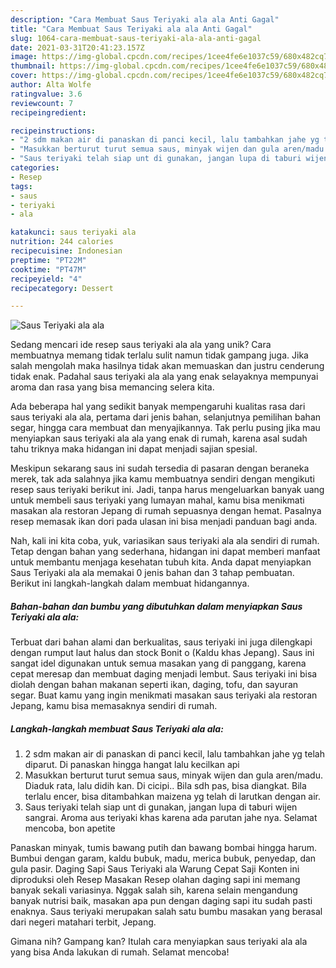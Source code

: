 ```yaml
---
description: "Cara Membuat Saus Teriyaki ala ala Anti Gagal"
title: "Cara Membuat Saus Teriyaki ala ala Anti Gagal"
slug: 1064-cara-membuat-saus-teriyaki-ala-ala-anti-gagal
date: 2021-03-31T20:41:23.157Z
image: https://img-global.cpcdn.com/recipes/1cee4fe6e1037c59/680x482cq70/saus-teriyaki-ala-ala-foto-resep-utama.jpg
thumbnail: https://img-global.cpcdn.com/recipes/1cee4fe6e1037c59/680x482cq70/saus-teriyaki-ala-ala-foto-resep-utama.jpg
cover: https://img-global.cpcdn.com/recipes/1cee4fe6e1037c59/680x482cq70/saus-teriyaki-ala-ala-foto-resep-utama.jpg
author: Alta Wolfe
ratingvalue: 3.6
reviewcount: 7
recipeingredient:

recipeinstructions:
- "2 sdm makan air di panaskan di panci kecil, lalu tambahkan jahe yg telah diparut. Di panaskan hingga hangat lalu kecilkan api"
- "Masukkan berturut turut semua saus, minyak wijen dan gula aren/madu. Diaduk rata, lalu didih kan. Di cicipi.. Bila sdh pas, bisa diangkat. Bila terlalu encer, bisa ditambahkan maizena yg telah di larutkan dengan air."
- "Saus teriyaki telah siap unt di gunakan, jangan lupa di taburi wijen sangrai. Aroma aus teriyaki khas karena ada parutan jahe nya. Selamat mencoba, bon apetite"
categories:
- Resep
tags:
- saus
- teriyaki
- ala

katakunci: saus teriyaki ala 
nutrition: 244 calories
recipecuisine: Indonesian
preptime: "PT22M"
cooktime: "PT47M"
recipeyield: "4"
recipecategory: Dessert

---
```



![Saus Teriyaki ala ala](https://img-global.cpcdn.com/recipes/1cee4fe6e1037c59/680x482cq70/saus-teriyaki-ala-ala-foto-resep-utama.jpg)

Sedang mencari ide resep saus teriyaki ala ala yang unik? Cara membuatnya memang tidak terlalu sulit namun tidak gampang juga. Jika salah mengolah maka hasilnya tidak akan memuaskan dan justru cenderung tidak enak. Padahal saus teriyaki ala ala yang enak selayaknya mempunyai aroma dan rasa yang bisa memancing selera kita.

Ada beberapa hal yang sedikit banyak mempengaruhi kualitas rasa dari saus teriyaki ala ala, pertama dari jenis bahan, selanjutnya pemilihan bahan segar, hingga cara membuat dan menyajikannya. Tak perlu pusing jika mau menyiapkan saus teriyaki ala ala yang enak di rumah, karena asal sudah tahu triknya maka hidangan ini dapat menjadi sajian spesial.

Meskipun sekarang saus ini sudah tersedia di pasaran dengan beraneka merek, tak ada salahnya jika kamu membuatnya sendiri dengan mengikuti resep saus teriyaki berikut ini. Jadi, tanpa harus mengeluarkan banyak uang untuk membeli saus teriyaki yang lumayan mahal, kamu bisa menikmati masakan ala restoran Jepang di rumah sepuasnya dengan hemat. Pasalnya resep memasak ikan dori pada ulasan ini bisa menjadi panduan bagi anda.


Nah, kali ini kita coba, yuk, variasikan saus teriyaki ala ala sendiri di rumah. Tetap dengan bahan yang sederhana, hidangan ini dapat memberi manfaat untuk membantu menjaga kesehatan tubuh kita. Anda dapat menyiapkan Saus Teriyaki ala ala memakai 0 jenis bahan dan 3 tahap pembuatan. Berikut ini langkah-langkah dalam membuat hidangannya.

<!--inarticleads1-->

##### Bahan-bahan dan bumbu yang dibutuhkan dalam menyiapkan Saus Teriyaki ala ala:



Terbuat dari bahan alami dan berkualitas, saus teriyaki ini juga dilengkapi dengan rumput laut halus dan stock Bonit o (Kaldu khas Jepang). Saus ini sangat idel digunakan untuk semua masakan yang di panggang, karena cepat meresap dan membuat daging menjadi lembut. Saus teriyaki ini bisa diolah dengan bahan makanan seperti ikan, daging, tofu, dan sayuran segar. Buat kamu yang ingin menikmati masakan saus teriyaki ala restoran Jepang, kamu bisa memasaknya sendiri di rumah. 

<!--inarticleads2-->

##### Langkah-langkah membuat Saus Teriyaki ala ala:

1. 2 sdm makan air di panaskan di panci kecil, lalu tambahkan jahe yg telah diparut. Di panaskan hingga hangat lalu kecilkan api
1. Masukkan berturut turut semua saus, minyak wijen dan gula aren/madu. Diaduk rata, lalu didih kan. Di cicipi.. Bila sdh pas, bisa diangkat. Bila terlalu encer, bisa ditambahkan maizena yg telah di larutkan dengan air.
1. Saus teriyaki telah siap unt di gunakan, jangan lupa di taburi wijen sangrai. Aroma aus teriyaki khas karena ada parutan jahe nya. Selamat mencoba, bon apetite


Panaskan minyak, tumis bawang putih dan bawang bombai hingga harum. Bumbui dengan garam, kaldu bubuk, madu, merica bubuk, penyedap, dan gula pasir. Daging Sapi Saus Teriyaki ala Warung Cepat Saji Konten ini diproduksi oleh Resep Masakan Resep olahan daging sapi ini memang banyak sekali variasinya. Nggak salah sih, karena selain mengandung banyak nutrisi baik, masakan apa pun dengan daging sapi itu sudah pasti enaknya. Saus teriyaki merupakan salah satu bumbu masakan yang berasal dari negeri matahari terbit, Jepang. 

Gimana nih? Gampang kan? Itulah cara menyiapkan saus teriyaki ala ala yang bisa Anda lakukan di rumah. Selamat mencoba!
